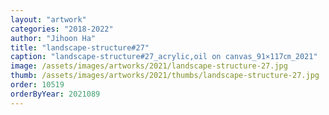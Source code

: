 ```yaml
---
layout: "artwork"
categories: "2018-2022"
author: "Jihoon Ha"
title: "landscape-structure#27"
caption: "landscape-structure#27_acrylic,oil on canvas_91×117㎝_2021"
image: /assets/images/artworks/2021/landscape-structure-27.jpg
thumb: /assets/images/artworks/2021/thumbs/landscape-structure-27.jpg
order: 10519
orderByYear: 2021089
---
```

